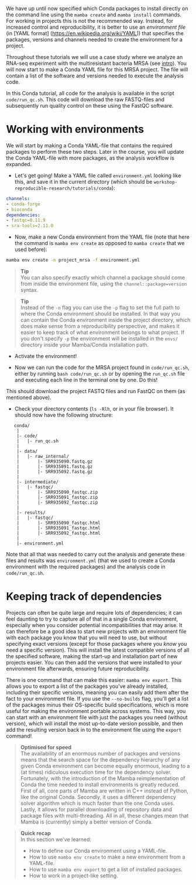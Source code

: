 We have up until now specified which Conda packages to install directly on the
command line using the `mamba create` and `mamba install` commands. For working
in projects this is not the recommended way. Instead, for increased control and
reproducibility, it is better to use an *environment file*  (in [YAML format]
(https://en.wikipedia.org/wiki/YAML)) that specifies the packages, versions 
and channels needed to create the environment for a project.

Throughout these tutorials we will use a case study where we analyze an RNA-seq
experiment with the multiresistant bacteria MRSA (see [intro](introduction)).
You will now start to make a Conda YAML file for this MRSA project. The file
will contain a list of the software and versions needed to execute the analysis
code.

In this Conda tutorial, all code for the analysis is available in the script
`code/run_qc.sh`. This code will download the raw FASTQ-files and subsequently
run quality control on these using the FastQC software.

# Working with environments

We will start by making a Conda YAML-file that contains the required packages to
perform these two steps. Later in the course, you will update the Conda
YAML-file with more packages, as the analysis workflow is expanded.

* Let's get going! Make a YAML file called `environment.yml` looking like
  this, and save it in the current directory (which should be
  `workshop-reproducible-research/tutorials/conda`):

```yml
channels:
- conda-forge
- bioconda
dependencies:
- fastqc=0.11.9
- sra-tools=2.11.0
```

* Now, make a new Conda environment from the YAML file (note that here the
  command is `mamba env create` as opposed to `mamba create` that we used
  before):

```bash
mamba env create -n project_mrsa -f environment.yml
```

> **Tip** <br>
> You can also specify exactly which channel a package should come from
> inside the environment file, using the `channel::package=version`
> syntax.

> **Tip** <br>
> Instead of the `-n` flag you can use the `-p` flag to set the full path to
> where the Conda environment should be installed. In that way you can
> contain the Conda environment inside the project directory, which does make
> sense from a reproducibility perspective, and makes it easier to keep track
> of what environment belongs to what project. If you don't specify `-p` the
> environment will be installed in the `envs/` directory inside your 
> Mamba/Conda installation path.

* Activate the environment!

* Now we can run the code for the MRSA project found in `code/run_qc.sh`,
  either by running `bash code/run_qc.sh` or by opening the `run_qc.sh` file
  and executing each line in the terminal one by one. Do this!

This should download the project FASTQ files and run FastQC on them (as
mentioned above).

* Check your directory contents (`ls -Rlh`, or in your file browser). It should
  now have the following structure:

```no-highlight
   conda/
    |
    |- code/
    |   |- run_qc.sh
    |
    |- data/
    |   |- raw_internal/
    |       |- SRR935090.fastq.gz
    |       |- SRR935091.fastq.gz
    |       |- SRR935092.fastq.gz
    |
    |- intermediate/
    |   |- fastqc/
    |       |- SRR935090_fastqc.zip
    |       |- SRR935091_fastqc.zip
    |       |- SRR935092_fastqc.zip
    |
    |- results/
    |   |- fastqc/
    |       |- SRR935090_fastqc.html
    |       |- SRR935091_fastqc.html
    |       |- SRR935092_fastqc.html
    |
    |- environment.yml
```

Note that all that was needed to carry out the analysis and generate these
files and results was `environment.yml` (that we used to create a Conda
environment with the required packages) and the analysis code in
`code/run_qc.sh`.

# Keeping track of dependencies

Projects can often be quite large and require lots of dependencies; it can feel
daunting to try to capture all of that in a single Conda environment, especially
when you consider potential incompatibilities that may arise. It can therefore
be a good idea to start new projects with an environment file with each package
you know that you will need to use, but without specifying exact versions
(except for those packages where you *know* you need a specific version). 
This will install the latest compatible versions of all the specified 
software, making the start-up and installation part of new projects easier. You
can then add the versions that were installed to your environment file
afterwards, ensuring future reproducibility.

There is one command that can make this easier: `mamba env export`. This allows
you to export a list of the packages you've already installed, including their
specific versions, meaning you can easily add them after the fact to your
environment file. If you use the `--no-builds` flag, you'll get a list of the
packages minus their OS-specific build specifications, which is more useful for
making the environment portable across systems. This way, you can start with an
environment file with just the packages you need (without version), which will 
install the most up-to-date version possible, and then add the resulting 
version back in to the environment file using the `export` command!

> **Optimised for speed** <br>
> The availability of an enormous number of packages and versions means that 
> the search space for the dependency hierarchy of any given Conda environment 
> can become equally enormous, leading to a (at times) ridiculous execution 
> time for the dependency solver.
> Fortunately, with the introduction of the Mamba reimplementation of Conda the 
> time needed to install environments is greatly reduced. First of all, core 
> parts of Mamba are written in C++ instead of Python, like the original Conda.
> Secondly, it uses a different dependency solver algorithm which is much 
> faster than the one Conda uses. Lastly, it allows for parallel downloading 
> of repository data and package files with multi-threading. All in all, these 
> changes mean that Mamba is (currently) simply a better version of Conda.

> **Quick recap** <br>
> In this section we've learned:
>
> - How to define our Conda environment using a YAML-file.
> - How to use `mamba env create` to make a new environment from a YAML-file.
> - How to use `mamba env export` to get a list of installed packages.
> - How to work in a project-like setting.

